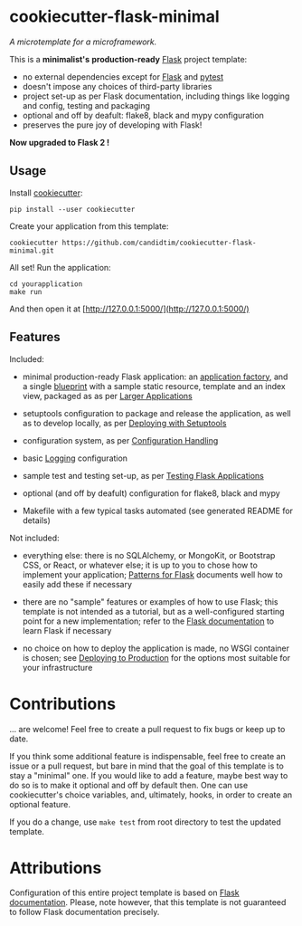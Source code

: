 # cookiecutter-flask-minimal

*A microtemplate for a microframework.*

This is a **minimalist's** **production-ready** [Flask](http://flask.pocoo.org) project template:

 - no external dependencies except for [Flask](http://flask.pocoo.org) and [pytest](https://pytest.org)
 - doesn't impose any choices of third-party libraries
 - project set-up as per Flask documentation, including things like logging and config, testing and packaging
 - optional and off by deafult: flake8, black and mypy configuration
 - preserves the pure joy of developing with Flask!

**Now upgraded to Flask 2 !**

## Usage

Install [cookiecutter](https://github.com/audreyr/cookiecutter):

    pip install --user cookiecutter

Create your application from this template:

    cookiecutter https://github.com/candidtim/cookiecutter-flask-minimal.git

All set! Run the application:

    cd yourapplication
    make run

And then open it at [http://127.0.0.1:5000/](http://127.0.0.1:5000/)

## Features

Included:

 - minimal production-ready Flask application:
   an [application factory](https://flask.palletsprojects.com/en/2.1.x/patterns/appfactories/),
   and a single [blueprint](https://flask.palletsprojects.com/en/2.1.x/blueprints/)
   with a sample static resource, template and an index view, packaged as as per
   [Larger Applications](https://flask.palletsprojects.com/en/2.1.x/patterns/packages/)

 - setuptools configuration to package and release the application, as well as
   to develop locally, as per
   [Deploying with Setuptools](https://flask.palletsprojects.com/en/2.1.x/patterns/distribute/)

 - configuration system, as per
   [Configuration Handling](https://flask.palletsprojects.com/en/2.1.x/config/)

 - basic [Logging](https://flask.palletsprojects.com/en/2.1.x/logging/) configuration

 - sample test and testing set-up, as per
   [Testing Flask Applications](https://flask.palletsprojects.com/en/2.1.x/testing/)

 - optional (and off by deafult) configuration for flake8, black and mypy

 - Makefile with a few typical tasks automated (see generated README for details)

Not included:

 - everything else: there is no SQLAlchemy, or MongoKit, or Bootstrap CSS, or
   React, or whatever else; it is up to you to chose how to implement your
   application;
   [Patterns for Flask](https://flask.palletsprojects.com/en/2.1.x/patterns/)
   documents well how to easily add these if necessary

 - there are no "sample" features or examples of how to use Flask; this
   template is not intended as a tutorial, but as a well-configured starting
   point for a new implementation; refer to the
   [Flask documentation](https://flask.palletsprojects.com/en/2.1.x/quickstart/)
   to learn Flask if necessary

 - no choice on how to deploy the application is made, no WSGI container is
   chosen; see
   [Deploying to Production](https://flask.palletsprojects.com/en/2.1.x/deploying/)
   for the options most suitable for your infrastructure

# Contributions

... are welcome! Feel free to create a pull request to fix bugs or keep up to date.

If you think some additional feature is indispensable, feel free to create an
issue or a pull request, but bare in mind that the goal of this template is to
stay a "minimal" one. If you would like to add a feature, maybe best way to do
so is to make it optional and off by default then. One can use cookiecutter's
choice variables, and, ultimately, hooks, in order to create an optional
feature.

If you do a change, use `make test` from root directory to test the updated template.

# Attributions

Configuration of this entire project template is based on
[Flask documentation](https://flask.palletsprojects.com/en/2.1.x/).
Please, note however, that this template is not guaranteed to follow Flask
documentation precisely.
